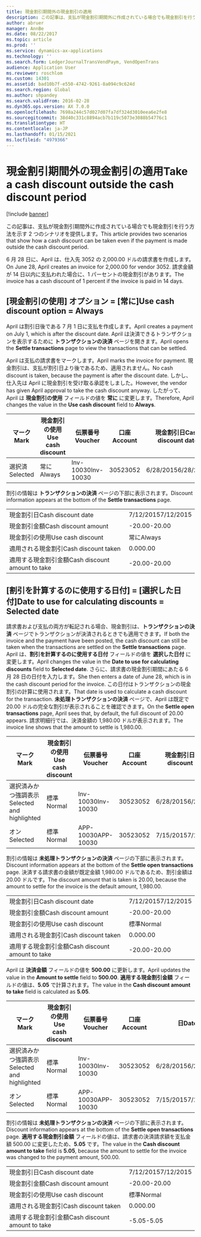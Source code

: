 ```yaml
---
title: 現金割引期間外の現金割引の適用
description: この記事は、支払が現金割引期間外に作成されている場合でも現金割引を行う方法を示す 2 つのシナリオを提供します。
author: abruer
manager: AnnBe
ms.date: 08/22/2017
ms.topic: article
ms.prod: ''
ms.service: dynamics-ax-applications
ms.technology: ''
ms.search.form: LedgerJournalTransVendPaym, VendOpenTrans
audience: Application User
ms.reviewer: roschlom
ms.custom: 14301
ms.assetid: bad10b7f-e550-4742-9261-8a094c9c624d
ms.search.region: Global
ms.author: shpandey
ms.search.validFrom: 2016-02-28
ms.dyn365.ops.version: AX 7.0.0
ms.openlocfilehash: 7698a244c57d027d07fa7df324d3010eea6e2fe8
ms.sourcegitcommit: 38d40c331c8894acb7b119c5073e3088b54776c1
ms.translationtype: HT
ms.contentlocale: ja-JP
ms.lasthandoff: 01/15/2021
ms.locfileid: "4979366"
---
```

# <a name="take-a-cash-discount-outside-the-cash-discount-period"></a><span data-ttu-id="47f70-103">現金割引期間外の現金割引の適用</span><span class="sxs-lookup"><span data-stu-id="47f70-103">Take a cash discount outside the cash discount period</span></span>

[!include [banner](../includes/banner.md)]

<span data-ttu-id="47f70-104">この記事は、支払が現金割引期間外に作成されている場合でも現金割引を行う方法を示す 2 つのシナリオを提供します。</span><span class="sxs-lookup"><span data-stu-id="47f70-104">This article provides two scenarios that show how a cash discount can be taken even if the payment is made outside the cash discount period.</span></span>

<span data-ttu-id="47f70-105">6 月 28 日に、April は、仕入先 3052 の 2,000.00 ドルの請求書を作成します。</span><span class="sxs-lookup"><span data-stu-id="47f70-105">On June 28, April creates an invoice for 2,000.00 for vendor 3052.</span></span> <span data-ttu-id="47f70-106">請求金額が 14 日以内に支払われた場合に、1 パーセントの現金割引があります。</span><span class="sxs-lookup"><span data-stu-id="47f70-106">The invoice has a cash discount of 1 percent if the invoice is paid in 14 days.</span></span>

## <a name="use-cash-discount-option--always"></a><span data-ttu-id="47f70-107">[現金割引の使用] オプション = [常に]</span><span class="sxs-lookup"><span data-stu-id="47f70-107">Use cash discount option = Always</span></span>
<span data-ttu-id="47f70-108">April は割引日後である 7 月 1 日に支払を作成します。</span><span class="sxs-lookup"><span data-stu-id="47f70-108">April creates a payment on July 1, which is after the discount date.</span></span> <span data-ttu-id="47f70-109">April は決済できるトランザクションを表示するために **トランザクションの決済** ページを開きます。</span><span class="sxs-lookup"><span data-stu-id="47f70-109">April opens the **Settle transactions** page to view the transactions that can be settled.</span></span> 

<span data-ttu-id="47f70-110">April は支払の請求書をマークします。</span><span class="sxs-lookup"><span data-stu-id="47f70-110">April marks the invoice for payment.</span></span> <span data-ttu-id="47f70-111">現金割引は、支払が割引日より後であるため、適用されません。</span><span class="sxs-lookup"><span data-stu-id="47f70-111">No cash discount is taken, because the payment is after the discount date.</span></span> <span data-ttu-id="47f70-112">しかし、仕入先は April に現金割引を受け取る承認をしました。</span><span class="sxs-lookup"><span data-stu-id="47f70-112">However, the vendor has given April approval to take the cash discount anyway.</span></span> <span data-ttu-id="47f70-113">したがって、April は **現金割引の使用** フィールドの値を **常に** に変更します。</span><span class="sxs-lookup"><span data-stu-id="47f70-113">Therefore, April changes the value in the **Use cash discount** field to **Always**.</span></span>

| <span data-ttu-id="47f70-114">マーク</span><span class="sxs-lookup"><span data-stu-id="47f70-114">Mark</span></span>     | <span data-ttu-id="47f70-115">現金割引の使用</span><span class="sxs-lookup"><span data-stu-id="47f70-115">Use cash discount</span></span> | <span data-ttu-id="47f70-116">伝票番号</span><span class="sxs-lookup"><span data-stu-id="47f70-116">Voucher</span></span>   | <span data-ttu-id="47f70-117">口座</span><span class="sxs-lookup"><span data-stu-id="47f70-117">Account</span></span> | <span data-ttu-id="47f70-118">現金割引日</span><span class="sxs-lookup"><span data-stu-id="47f70-118">Cash discount date</span></span> | <span data-ttu-id="47f70-119">期日</span><span class="sxs-lookup"><span data-stu-id="47f70-119">Due date</span></span>  | <span data-ttu-id="47f70-120">請求書</span><span class="sxs-lookup"><span data-stu-id="47f70-120">Invoice</span></span> | <span data-ttu-id="47f70-121">トランザクション通貨の金額</span><span class="sxs-lookup"><span data-stu-id="47f70-121">Amount in transaction currency</span></span> | <span data-ttu-id="47f70-122">通貨</span><span class="sxs-lookup"><span data-stu-id="47f70-122">Currency</span></span> | <span data-ttu-id="47f70-123">決済金額</span><span class="sxs-lookup"><span data-stu-id="47f70-123">Amount to settle</span></span> |
|----------|-------------------|-----------|---------|--------------------|-----------|---------|--------------------------------|----------|------------------|
| <span data-ttu-id="47f70-124">選択済</span><span class="sxs-lookup"><span data-stu-id="47f70-124">Selected</span></span> | <span data-ttu-id="47f70-125">常に</span><span class="sxs-lookup"><span data-stu-id="47f70-125">Always</span></span>            | <span data-ttu-id="47f70-126">Inv-10030</span><span class="sxs-lookup"><span data-stu-id="47f70-126">Inv-10030</span></span> | <span data-ttu-id="47f70-127">3052</span><span class="sxs-lookup"><span data-stu-id="47f70-127">3052</span></span>    | <span data-ttu-id="47f70-128">6/28/2015</span><span class="sxs-lookup"><span data-stu-id="47f70-128">6/28/2015</span></span>          | <span data-ttu-id="47f70-129">7/12/2015</span><span class="sxs-lookup"><span data-stu-id="47f70-129">7/12/2015</span></span> | <span data-ttu-id="47f70-130">10030</span><span class="sxs-lookup"><span data-stu-id="47f70-130">10030</span></span>   | <span data-ttu-id="47f70-131">-2,000.00</span><span class="sxs-lookup"><span data-stu-id="47f70-131">-2,000.00</span></span>                      | <span data-ttu-id="47f70-132">USD</span><span class="sxs-lookup"><span data-stu-id="47f70-132">USD</span></span>      | <span data-ttu-id="47f70-133">-1,980.00</span><span class="sxs-lookup"><span data-stu-id="47f70-133">-1,980.00</span></span>        |

<span data-ttu-id="47f70-134">割引の情報は **トランザクションの決済** ページの下部に表示されます。</span><span class="sxs-lookup"><span data-stu-id="47f70-134">Discount information appears at the bottom of the **Settle transactions** page.</span></span>

|                              |           |
|------------------------------|-----------|
| <span data-ttu-id="47f70-135">現金割引日</span><span class="sxs-lookup"><span data-stu-id="47f70-135">Cash discount date</span></span>           | <span data-ttu-id="47f70-136">7/12/2015</span><span class="sxs-lookup"><span data-stu-id="47f70-136">7/12/2015</span></span> |
| <span data-ttu-id="47f70-137">現金割引金額</span><span class="sxs-lookup"><span data-stu-id="47f70-137">Cash discount amount</span></span>         | <span data-ttu-id="47f70-138">-20.00</span><span class="sxs-lookup"><span data-stu-id="47f70-138">-20.00</span></span>    |
| <span data-ttu-id="47f70-139">現金割引の使用</span><span class="sxs-lookup"><span data-stu-id="47f70-139">Use cash discount</span></span>            | <span data-ttu-id="47f70-140">常に</span><span class="sxs-lookup"><span data-stu-id="47f70-140">Always</span></span>    |
| <span data-ttu-id="47f70-141">適用される現金割引</span><span class="sxs-lookup"><span data-stu-id="47f70-141">Cash discount taken</span></span>          | <span data-ttu-id="47f70-142">0.00</span><span class="sxs-lookup"><span data-stu-id="47f70-142">0.00</span></span>      |
| <span data-ttu-id="47f70-143">適用する現金割引金額</span><span class="sxs-lookup"><span data-stu-id="47f70-143">Cash discount amount to take</span></span> | <span data-ttu-id="47f70-144">-20.00</span><span class="sxs-lookup"><span data-stu-id="47f70-144">-20.00</span></span>    |

## <a name="date-to-use-for-calculating-discounts--selected-date"></a><span data-ttu-id="47f70-145">[割引を計算するのに使用する日付] = [選択した日付]</span><span class="sxs-lookup"><span data-stu-id="47f70-145">Date to use for calculating discounts = Selected date</span></span>
<span data-ttu-id="47f70-146">請求書および支払の両方が転記される場合、現金割引は、**トランザクションの決済** ページでトランザクションが決済されるときでも適用できます。</span><span class="sxs-lookup"><span data-stu-id="47f70-146">If both the invoice and the payment have been posted, the cash discount can still be taken when the transactions are settled on the **Settle transactions** page.</span></span> <span data-ttu-id="47f70-147">April は、**割引を計算するのに使用する日付** フィールドの値を **選択した日付** に変更します。</span><span class="sxs-lookup"><span data-stu-id="47f70-147">April changes the value in the **Date to use for calculating discounts** field to **Selected date**.</span></span> <span data-ttu-id="47f70-148">さらに、請求書の現金割引期間にあたる 6 月 28 日の日付を入力します。</span><span class="sxs-lookup"><span data-stu-id="47f70-148">She then enters a date of June 28, which is in the cash discount period for the invoice.</span></span> <span data-ttu-id="47f70-149">この日付はトランザクションの現金割引の計算に使用されます。</span><span class="sxs-lookup"><span data-stu-id="47f70-149">That date is used to calculate a cash discount for the transaction.</span></span> <span data-ttu-id="47f70-150">**未処理トランザクションの決済** ページで、April は既定で 20.00 ドルの完全な割引が表示されることを確認できます。</span><span class="sxs-lookup"><span data-stu-id="47f70-150">On the **Settle open transactions** page, April sees that, by default, the full discount of 20.00 appears.</span></span> <span data-ttu-id="47f70-151">請求明細行では、決済金額の 1,980.00 ドルが表示されます。</span><span class="sxs-lookup"><span data-stu-id="47f70-151">The invoice line shows that the amount to settle is 1,980.00.</span></span>

| <span data-ttu-id="47f70-152">マーク</span><span class="sxs-lookup"><span data-stu-id="47f70-152">Mark</span></span>                     | <span data-ttu-id="47f70-153">現金割引の使用</span><span class="sxs-lookup"><span data-stu-id="47f70-153">Use cash discount</span></span> | <span data-ttu-id="47f70-154">伝票番号</span><span class="sxs-lookup"><span data-stu-id="47f70-154">Voucher</span></span>   | <span data-ttu-id="47f70-155">口座</span><span class="sxs-lookup"><span data-stu-id="47f70-155">Account</span></span> | <span data-ttu-id="47f70-156">現金割引日</span><span class="sxs-lookup"><span data-stu-id="47f70-156">Cash discount date</span></span> | <span data-ttu-id="47f70-157">期日</span><span class="sxs-lookup"><span data-stu-id="47f70-157">Due date</span></span>  | <span data-ttu-id="47f70-158">請求書</span><span class="sxs-lookup"><span data-stu-id="47f70-158">Invoice</span></span> | <span data-ttu-id="47f70-159">トランザクション通貨の金額</span><span class="sxs-lookup"><span data-stu-id="47f70-159">Amount in transaction currency</span></span> | <span data-ttu-id="47f70-160">通貨</span><span class="sxs-lookup"><span data-stu-id="47f70-160">Currency</span></span> | <span data-ttu-id="47f70-161">決済金額</span><span class="sxs-lookup"><span data-stu-id="47f70-161">Amount to settle</span></span> |
|--------------------------|-------------------|-----------|---------|--------------------|-----------|---------|--------------------------------|----------|------------------|
| <span data-ttu-id="47f70-162">選択済みかつ強調表示</span><span class="sxs-lookup"><span data-stu-id="47f70-162">Selected and highlighted</span></span> | <span data-ttu-id="47f70-163">標準</span><span class="sxs-lookup"><span data-stu-id="47f70-163">Normal</span></span>            | <span data-ttu-id="47f70-164">Inv-10030</span><span class="sxs-lookup"><span data-stu-id="47f70-164">Inv-10030</span></span> | <span data-ttu-id="47f70-165">3052</span><span class="sxs-lookup"><span data-stu-id="47f70-165">3052</span></span>    | <span data-ttu-id="47f70-166">6/28/2015</span><span class="sxs-lookup"><span data-stu-id="47f70-166">6/28/2015</span></span>          | <span data-ttu-id="47f70-167">7/12/2015</span><span class="sxs-lookup"><span data-stu-id="47f70-167">7/12/2015</span></span> | <span data-ttu-id="47f70-168">10030</span><span class="sxs-lookup"><span data-stu-id="47f70-168">10030</span></span>   | <span data-ttu-id="47f70-169">-2,000.00</span><span class="sxs-lookup"><span data-stu-id="47f70-169">-2,000.00</span></span>                      | <span data-ttu-id="47f70-170">USD</span><span class="sxs-lookup"><span data-stu-id="47f70-170">USD</span></span>      | <span data-ttu-id="47f70-171">-1,980.00</span><span class="sxs-lookup"><span data-stu-id="47f70-171">-1,980.00</span></span>        |
| <span data-ttu-id="47f70-172">オン</span><span class="sxs-lookup"><span data-stu-id="47f70-172">Selected</span></span>                 | <span data-ttu-id="47f70-173">標準</span><span class="sxs-lookup"><span data-stu-id="47f70-173">Normal</span></span>            | <span data-ttu-id="47f70-174">APP-10030</span><span class="sxs-lookup"><span data-stu-id="47f70-174">APP-10030</span></span> | <span data-ttu-id="47f70-175">3052</span><span class="sxs-lookup"><span data-stu-id="47f70-175">3052</span></span>    | <span data-ttu-id="47f70-176">7/15/2015</span><span class="sxs-lookup"><span data-stu-id="47f70-176">7/15/2015</span></span>          | <span data-ttu-id="47f70-177">7/15/2015</span><span class="sxs-lookup"><span data-stu-id="47f70-177">7/15/2015</span></span> |         | <span data-ttu-id="47f70-178">500.00</span><span class="sxs-lookup"><span data-stu-id="47f70-178">500.00</span></span>                         | <span data-ttu-id="47f70-179">USD</span><span class="sxs-lookup"><span data-stu-id="47f70-179">USD</span></span>      | <span data-ttu-id="47f70-180">500.00</span><span class="sxs-lookup"><span data-stu-id="47f70-180">500.00</span></span>           |

<span data-ttu-id="47f70-181">割引の情報は **未処理トランザクションの決済** ページの下部に表示されます。</span><span class="sxs-lookup"><span data-stu-id="47f70-181">Discount information appears at the bottom of the **Settle open transactions** page.</span></span> <span data-ttu-id="47f70-182">決済する請求書の金額が既定金額 1,980.00 ドルであるため、割引金額は 20.00 ドルです。</span><span class="sxs-lookup"><span data-stu-id="47f70-182">The discount amount that is taken is 20.00, because the amount to settle for the invoice is the default amount, 1,980.00.</span></span>

|                              |           |
|------------------------------|-----------|
| <span data-ttu-id="47f70-183">現金割引日</span><span class="sxs-lookup"><span data-stu-id="47f70-183">Cash discount date</span></span>           | <span data-ttu-id="47f70-184">7/12/2015</span><span class="sxs-lookup"><span data-stu-id="47f70-184">7/12/2015</span></span> |
| <span data-ttu-id="47f70-185">現金割引金額</span><span class="sxs-lookup"><span data-stu-id="47f70-185">Cash discount amount</span></span>         | <span data-ttu-id="47f70-186">-20.00</span><span class="sxs-lookup"><span data-stu-id="47f70-186">-20.00</span></span>    |
| <span data-ttu-id="47f70-187">現金割引の使用</span><span class="sxs-lookup"><span data-stu-id="47f70-187">Use cash discount</span></span>            | <span data-ttu-id="47f70-188">標準</span><span class="sxs-lookup"><span data-stu-id="47f70-188">Normal</span></span>    |
| <span data-ttu-id="47f70-189">適用される現金割引</span><span class="sxs-lookup"><span data-stu-id="47f70-189">Cash discount taken</span></span>          | <span data-ttu-id="47f70-190">0.00</span><span class="sxs-lookup"><span data-stu-id="47f70-190">0.00</span></span>      |
| <span data-ttu-id="47f70-191">適用する現金割引金額</span><span class="sxs-lookup"><span data-stu-id="47f70-191">Cash discount amount to take</span></span> | <span data-ttu-id="47f70-192">-20.00</span><span class="sxs-lookup"><span data-stu-id="47f70-192">-20.00</span></span>    |

<span data-ttu-id="47f70-193">April は **決済金額** フィールドの値を **500.00** に更新します。</span><span class="sxs-lookup"><span data-stu-id="47f70-193">April updates the value in the **Amount to settle** field to **500.00**.</span></span> <span data-ttu-id="47f70-194">**適用する現金割引金額** フィールドの値は、**5.05** で計算されます。</span><span class="sxs-lookup"><span data-stu-id="47f70-194">The value in the **Cash discount amount to take** field is calculated as **5.05**.</span></span>

| <span data-ttu-id="47f70-195">マーク</span><span class="sxs-lookup"><span data-stu-id="47f70-195">Mark</span></span>                     | <span data-ttu-id="47f70-196">現金割引の使用</span><span class="sxs-lookup"><span data-stu-id="47f70-196">Use cash discount</span></span> | <span data-ttu-id="47f70-197">伝票番号</span><span class="sxs-lookup"><span data-stu-id="47f70-197">Voucher</span></span>   | <span data-ttu-id="47f70-198">口座</span><span class="sxs-lookup"><span data-stu-id="47f70-198">Account</span></span> | <span data-ttu-id="47f70-199">日</span><span class="sxs-lookup"><span data-stu-id="47f70-199">Date</span></span>      | <span data-ttu-id="47f70-200">期日</span><span class="sxs-lookup"><span data-stu-id="47f70-200">Due date</span></span>  | <span data-ttu-id="47f70-201">請求書</span><span class="sxs-lookup"><span data-stu-id="47f70-201">Invoice</span></span> | <span data-ttu-id="47f70-202">トランザクション通貨の金額</span><span class="sxs-lookup"><span data-stu-id="47f70-202">Amount in transaction currency</span></span> | <span data-ttu-id="47f70-203">通貨</span><span class="sxs-lookup"><span data-stu-id="47f70-203">Currency</span></span> | <span data-ttu-id="47f70-204">決済金額</span><span class="sxs-lookup"><span data-stu-id="47f70-204">Amount to settle</span></span> |
|--------------------------|-------------------|-----------|---------|-----------|-----------|---------|--------------------------------|----------|------------------|
| <span data-ttu-id="47f70-205">選択済みかつ強調表示</span><span class="sxs-lookup"><span data-stu-id="47f70-205">Selected and highlighted</span></span> | <span data-ttu-id="47f70-206">標準</span><span class="sxs-lookup"><span data-stu-id="47f70-206">Normal</span></span>            | <span data-ttu-id="47f70-207">Inv-10030</span><span class="sxs-lookup"><span data-stu-id="47f70-207">Inv-10030</span></span> | <span data-ttu-id="47f70-208">3052</span><span class="sxs-lookup"><span data-stu-id="47f70-208">3052</span></span>    | <span data-ttu-id="47f70-209">6/28/2015</span><span class="sxs-lookup"><span data-stu-id="47f70-209">6/28/2015</span></span> | <span data-ttu-id="47f70-210">7/12/2015</span><span class="sxs-lookup"><span data-stu-id="47f70-210">7/12/2015</span></span> | <span data-ttu-id="47f70-211">10030</span><span class="sxs-lookup"><span data-stu-id="47f70-211">10030</span></span>   | <span data-ttu-id="47f70-212">2,000.00</span><span class="sxs-lookup"><span data-stu-id="47f70-212">2,000.00</span></span>                       | <span data-ttu-id="47f70-213">USD</span><span class="sxs-lookup"><span data-stu-id="47f70-213">USD</span></span>      | <span data-ttu-id="47f70-214">-500.00</span><span class="sxs-lookup"><span data-stu-id="47f70-214">-500.00</span></span>          |
| <span data-ttu-id="47f70-215">オン</span><span class="sxs-lookup"><span data-stu-id="47f70-215">Selected</span></span>                 | <span data-ttu-id="47f70-216">標準</span><span class="sxs-lookup"><span data-stu-id="47f70-216">Normal</span></span>            | <span data-ttu-id="47f70-217">APP-10030</span><span class="sxs-lookup"><span data-stu-id="47f70-217">APP-10030</span></span> | <span data-ttu-id="47f70-218">3052</span><span class="sxs-lookup"><span data-stu-id="47f70-218">3052</span></span>    | <span data-ttu-id="47f70-219">7/15/2015</span><span class="sxs-lookup"><span data-stu-id="47f70-219">7/15/2015</span></span> | <span data-ttu-id="47f70-220">7/15/2015</span><span class="sxs-lookup"><span data-stu-id="47f70-220">7/15/2015</span></span> |         | <span data-ttu-id="47f70-221">500.00</span><span class="sxs-lookup"><span data-stu-id="47f70-221">500.00</span></span>                         | <span data-ttu-id="47f70-222">USD</span><span class="sxs-lookup"><span data-stu-id="47f70-222">USD</span></span>      | <span data-ttu-id="47f70-223">500.00</span><span class="sxs-lookup"><span data-stu-id="47f70-223">500.00</span></span>           |

<span data-ttu-id="47f70-224">割引の情報は **未処理トランザクションの決済** ページの下部に表示されます。</span><span class="sxs-lookup"><span data-stu-id="47f70-224">Discount information appears at the bottom of the **Settle open transactions** page.</span></span> <span data-ttu-id="47f70-225">**適用する現金割引金額** フィールドの値は、請求書の決済請求額を支払金額 500.00 に変更したため、**5.05** です。</span><span class="sxs-lookup"><span data-stu-id="47f70-225">The value in the **Cash discount amount to take** field is **5.05**, because the amount to settle for the invoice was changed to the payment amount, 500.00.</span></span>

|                              |           |
|------------------------------|-----------|
| <span data-ttu-id="47f70-226">現金割引日</span><span class="sxs-lookup"><span data-stu-id="47f70-226">Cash discount date</span></span>           | <span data-ttu-id="47f70-227">7/12/2015</span><span class="sxs-lookup"><span data-stu-id="47f70-227">7/12/2015</span></span> |
| <span data-ttu-id="47f70-228">現金割引金額</span><span class="sxs-lookup"><span data-stu-id="47f70-228">Cash discount amount</span></span>         | <span data-ttu-id="47f70-229">-20.00</span><span class="sxs-lookup"><span data-stu-id="47f70-229">-20.00</span></span>    |
| <span data-ttu-id="47f70-230">現金割引の使用</span><span class="sxs-lookup"><span data-stu-id="47f70-230">Use cash discount</span></span>            | <span data-ttu-id="47f70-231">標準</span><span class="sxs-lookup"><span data-stu-id="47f70-231">Normal</span></span>    |
| <span data-ttu-id="47f70-232">適用される現金割引</span><span class="sxs-lookup"><span data-stu-id="47f70-232">Cash discount taken</span></span>          | <span data-ttu-id="47f70-233">0.00</span><span class="sxs-lookup"><span data-stu-id="47f70-233">0.00</span></span>      |
| <span data-ttu-id="47f70-234">適用する現金割引金額</span><span class="sxs-lookup"><span data-stu-id="47f70-234">Cash discount amount to take</span></span> | <span data-ttu-id="47f70-235">-5.05</span><span class="sxs-lookup"><span data-stu-id="47f70-235">-5.05</span></span>     |





